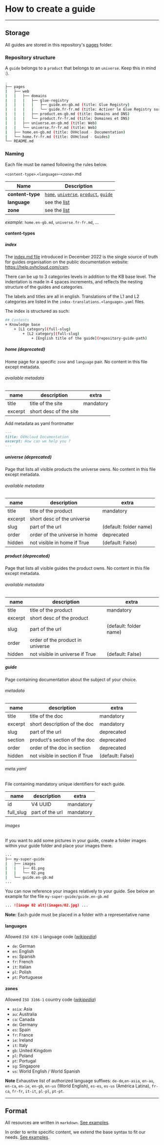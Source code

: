 
# How to create a guide

___

## Storage

All guides are stored in this repository's [pages](https://github.com/ovh/docs/tree/develop/pages) folder.

### Repository structure

A `guide` belongs to a `product` that belongs to an `universe`. Keep this in mind :).

```bash
.
├── pages
|   ├── web
|   |   ├── domains
|   |   |   ├── glue-registry
|   |   |   |   ├── guide.en-gb.md (title: Glue Registry)
|   |   |   |   └── guide.fr-fr.md (title: Activer le Glue Registry sur son domaine)
|   |   |   ├── product.en-gb.md (title: Domains and DNS)
|   |   |   └── product.fr-fr.md (title: Domaines et DNS)
|   |   ├── universe.en-gb.md (title: Web)
|   |   └── universe.fr-fr.md (title: Web)
|   ├── home.en-gb.md (title: OVHcloud - Documentation)
|   └── home.fr-fr.md (title: OVHcloud - Guides)
└── README.md
```

### Naming

Each file must be named following the rules below.

`<content-type>`.`<language>`-`<zone>`.md

| Name             | Description                                                                        |
|------------------|------------------------------------------------------------------------------------|
| **content-type** | [`home`](#home.), [`universe`](#universe.), [`product`](#product.), [`guide`](#guide.) |
| **language**     | see the [list](#languages.)                                                         |
| **zone**         | see the [list](#zones.)                                                             |

_example_: `home.en-gb.md`, `universe.fr-fr.md`, ...

#### content-types

##### index

The [index.md file](https://github.com/ovh/docs/blob/develop/pages/index.md) introduced in December 2022 is the single source of truth for guides organisation on the public documentation website: <https://help.ovhcloud.com/csm>.

There can be up to 3 categories levels in addition to the KB base level. The indentation is made in 4 spaces increments, and reflects the nesting structure of the guides and categories.

The labels and titles are all in english. Translations of the L1 and L2 categories are listed in the `index-translations.<language>.yaml` files.

The index is structured as such:

```bash
## Contents
+ Knowledge base
    + [L1 category](full-slug)
        + [L2 category](full-slug)
            + [English title of the guide](repository-guide-path)
```

##### home (deprecated)

Home page for a specific `zone` and `language` pair.
No content in this file except metadata.

###### available metadata

| name    | description                      | extra                  |
|---------|----------------------------------|------------------------|
| title   | title of the site                | mandatory              |
| excerpt | short desc of the site           |                        |

Add metadata as yaml frontmatter

```md
---
title: OVHcloud Documentation
excerpt: How can we help you ?
---
```

##### universe (deprecated)

Page that lists all visible products the universe owns.
No content in this file except metadata.

###### available metadata

| name    | description                      | extra                  |
|---------|----------------------------------|------------------------|
| title   | title of the product             | mandatory              |
| excerpt | short desc of the universe       |                        |
| slug    | part of the url                  | (default: folder name) |
| order   | order of the universe in home    | deprecated             |
| hidden  | not visible in home if True      | (default: False)       |

##### product (deprecated)

Page that lists all visible guides the product owns.
No content in this file except metadata.

###### available metadata

| name    | description                      | extra                  |
|---------|----------------------------------|------------------------|
| title   | title of the product             | mandatory              |
| excerpt | short desc of the product        |                        |
| slug    | part of the url                  | (default: folder name) |
| order   | order of the product in universe |                        |
| hidden  | not visible in universe if True  | (default: False)       |

##### guide

Page containing documentation about the subject of your choice.

###### metadata

| name    | description                      | extra                  |
|---------|----------------------------------|------------------------|
| title   | title of the doc                 | mandatory              |
| excerpt | short description of the doc     | mandatory              |
| slug    | part of the url                  | deprecated             |
| section | product's section of the doc     | deprecated             |
| order   | order of the doc in section      | deprecated             |
| hidden  | not visible in section if True   | (default: False)       |

###### meta.yaml

File containing mandatory unique identifiers for each guide.

| name     | description                      | extra                  |
|----------|----------------------------------|------------------------|
| id       | V4 UUID                          | mandatory              |
| full_slug| part of the url                  | mandatory              |

###### images

If you want to add some pictures in your guide, create a folder images within your guide folder and place your images there.

```bash
...
├── my-super-guide
|   ├── images
|   |   ├── 01.png
|   |   └── 02.png
|   └── guide.en-gb.md
...
```

You can now reference your images relatively to your guide. See below an example for the file `my-super-guide/guide.en-gb.md`

```markdown
... ![image 02 alt](images/02.jpg) ...
```

**Note:**
Each guide must be placed in a folder with a representative name

#### languages

Allowed `ISO 639-1` language code (*[wikipedia](https://en.wikipedia.org/wiki/ISO_639-1)*)

- `de`: German
- `en`: English
- `es`: Spanish
- `fr`: French
- `it`: Italian
- `pl`: Polish
- `pt`: Portuguese

#### zones

Allowed `ISO 3166-1` country code (*[wikipedia](https://en.wikipedia.org/wiki/ISO_3166-1)*)

- `asia`: Asia
- `au`: Australia
- `ca`: Canada
- `de`: Germany
- `es`: Spain
- `fr`: France
- `ie`: Ireland
- `it`: Italy
- `gb`: United Kingdom
- `pl`: Poland
- `pt`: Portugal
- `sg`: Singapore
- `us`: World English / World Spanish

__Note__
Exhaustive list of authorized language suffixes: `de-de`,`en-asia`, `en-au`, `en-ca`, `en-ie`, `en-gb`, `en-us` (World English), `es-es`, `es-us` (América Latina), `fr-ca`, `fr-fr`, `it-it`, `pl-pl`, `pt-pt`.

___

## Format

All resources are written in `markdown`. [See examples](http://commonmark.org/help/).

In order to write specific content, we extend the base syntax to fit our needs. [See examples](markdown-custom.md).
